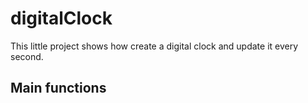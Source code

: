 # digitalClock
This little project shows how create a digital clock and update it every second.

## Main functions
